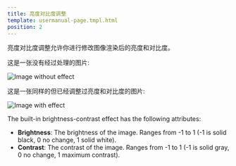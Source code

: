 ```yaml
---
title: 亮度对比度调整
template: usermanual-page.tmpl.html
position: 2
---
```


亮度对比度调整允许你进行修改图像渲染后的亮度和对比度。

这是一张没有经过处理的图片:

<img alt="Image without effect" src="/images/platform/posteffects/without_effects.png"></img>

这是一张同样的但已经调整过亮度和对比度的图片:

<img alt="Image with effect" src="/images/platform/posteffects/with_brightness_contrast.png"></img>

The built-in brightness-contrast effect has the following attributes:
* **Brightness**: The brightness of the image. Ranges from -1 to 1 (-1 is solid black, 0 no change, 1 solid white).
* **Contrast**: The contrast of the image. Ranges from -1 to 1 (-1 is solid gray, 0 no change, 1 maximum contrast).

